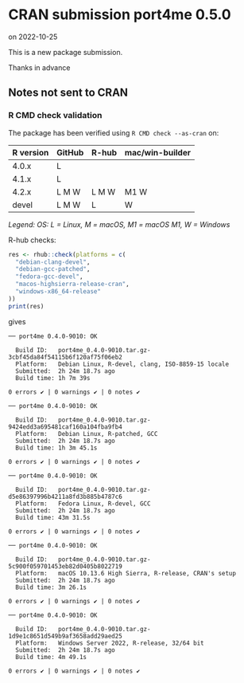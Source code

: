 # CRAN submission port4me 0.5.0

on 2022-10-25

This is a new package submission.

Thanks in advance


## Notes not sent to CRAN

### R CMD check validation

The package has been verified using `R CMD check --as-cran` on:

| R version | GitHub | R-hub  | mac/win-builder |
| --------- | ------ | ------ | --------------- |
| 4.0.x     | L      |        |                 |
| 4.1.x     | L      |        |                 |
| 4.2.x     | L M W  | L M W  | M1 W            |
| devel     | L M W  | L      |    W            |

*Legend: OS: L = Linux, M = macOS, M1 = macOS M1, W = Windows*


R-hub checks:

```r
res <- rhub::check(platforms = c(
  "debian-clang-devel", 
  "debian-gcc-patched", 
  "fedora-gcc-devel",
  "macos-highsierra-release-cran",
  "windows-x86_64-release"
))
print(res)
```

gives

```
── port4me 0.4.0-9010: OK

  Build ID:   port4me_0.4.0-9010.tar.gz-3cbf45da84f54115b6f120af75f06eb2
  Platform:   Debian Linux, R-devel, clang, ISO-8859-15 locale
  Submitted:  2h 24m 18.7s ago
  Build time: 1h 7m 39s

0 errors ✔ | 0 warnings ✔ | 0 notes ✔

── port4me 0.4.0-9010: OK

  Build ID:   port4me_0.4.0-9010.tar.gz-9424edd3a695481caf160a104fba9fb4
  Platform:   Debian Linux, R-patched, GCC
  Submitted:  2h 24m 18.7s ago
  Build time: 1h 3m 45.1s

0 errors ✔ | 0 warnings ✔ | 0 notes ✔

── port4me 0.4.0-9010: OK

  Build ID:   port4me_0.4.0-9010.tar.gz-d5e86397996b4211a8fd3b885b4787c6
  Platform:   Fedora Linux, R-devel, GCC
  Submitted:  2h 24m 18.7s ago
  Build time: 43m 31.5s

0 errors ✔ | 0 warnings ✔ | 0 notes ✔

── port4me 0.4.0-9010: OK

  Build ID:   port4me_0.4.0-9010.tar.gz-5c900f059701453eb82d0405b8022719
  Platform:   macOS 10.13.6 High Sierra, R-release, CRAN's setup
  Submitted:  2h 24m 18.7s ago
  Build time: 3m 26.1s

0 errors ✔ | 0 warnings ✔ | 0 notes ✔

── port4me 0.4.0-9010: OK

  Build ID:   port4me_0.4.0-9010.tar.gz-1d9e1c8651d549b9af3658add29aed25
  Platform:   Windows Server 2022, R-release, 32/64 bit
  Submitted:  2h 24m 18.7s ago
  Build time: 4m 49.1s

0 errors ✔ | 0 warnings ✔ | 0 notes ✔
```
